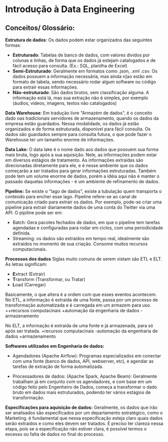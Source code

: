 <h1>Introdução à Data Engineering</h1>

<h2>Conceitos/ Glossário:</h2>


**Estrutura de dados**: Os dados podem estar organizados das seguintes formas: 
* **Estruturado**: Tabelas de banco de dados, com valores dividos por colunas e linhas, de forma que os dados já estejam catalogados e de fácil acesso para consulta. (Ex.: SQL, planilha de Excel)
* **Semi-Estruturado**: Geralmente em formatos como .json, .xml .csv. Os dados possuem a informação necessária, mas ainda n]ao estão em formato de tabela, sendo necessário rodar algum software ou código para extrair essas informações.
* **Não-estruturado**: São dados brutos, sem classificação alguma. A informação está lá, mas sua extração não é simples, por exemplo (áudios, videos, imagens, textos não catalogados)

**Data Warehouse**: Em tradução livre "Armazém de dados", é o  conceito dado oas tradicionais servidores de armazenamento, quando os dados da empresa estão guardados. Nessa modalidade, os dados já estão organizados e de forma estruturada, disponível para fácil consulta. Os dados são guardados sempre para consulta futura, o que pode fazer o Warehouse ter um tamanho enorme de informações.

**Data Lake:** O data lake é o nome dado aos dados que possuem sua forma mais bruta, logo após a sua aquisição. Nele, as informações podem estar em diversos estágios de tratamento. As informações extraidas são direcionadas diretamente para ele, e é nesse ambiente que os dados começarão a ser tratados para gerar informações estruturadas. Também pode tem um volume enorme de dados, porém a idéia aqui não é manter o passado daquelas informações - é um ambiente de refinamento de dados.

**Pipeline:** Se existe o "lago de dados", existe a tubulação quem transporta o conteúdo para encher esse lago. Pipeline refere-se ao canal de comunicação criado para extrair os dados. Por exemplo, pode-se criar uma pipeline para extrair diariamente dados de uma conta do Twitter via uma API. O pipiline pode ser em: 
* Batch: Gera pacotes fechados de dados, em que o pipeline tem tarefas agendadas e configuradas para rodar em ciclos, com uma periodicidade definida.
* Streaming: os dados são extraídos em tempo real, idealmente são extraidos no momento de sua criação. Consome muitos recursos computacionais.

**Processos dos dados**
Siglas muito comuns de serem vistam são ETL e ELT. As letras significam:
* **E**xtract (Extrair)
* **T**ransform (Transformar, ou Tratar)
* **L**oad (Carregar)

Basicamente, o que altera é a ordem com que esses eventos acontecem. 
No ETL, a informação é extraida de uma fonte, passa por um processo de transformação automatizada e é carregada em um armazem para uso.
++recursos computacinais
+automação da engenharia de dados
-armazenamento

No ELT, a informação é extraida de uma fonte e já armazenada, para só após ser tratada.
+recursos computacinais
-automação da engenharia de dados
+armazenamento


**Softwares utilizados em Engenharia de dados:**
* Agendadores (Apache Airflow): Programas especializados em conectar com uma fonte (banco de dados, API, webserver, etc), e agendar as tarefas de extração de forma automatizada.

* Processadores de dados: (Apache Spark, Apache Beam): Geralmente trabalham já em conjunto com os agendadores, e com base em um código feito pelo Engenheiro de Dados, começa a transformar o dado bruto em dados mais estruturados, podendo ter vários estágios de transformação.

**Especificações para aquisição de dados:**
Geralmente, os dados que irão ser analisados são especificados por um departamento estratégico, como o Marketing. é fundamental que nessa especificação esteja claro quais dados serão extraídos e como eles devem ser tratados. É preciso ter clareza nessa etapa, pois se a especificação não estiver clara, é possível termos o excesso ou falta de dados no final do processo.